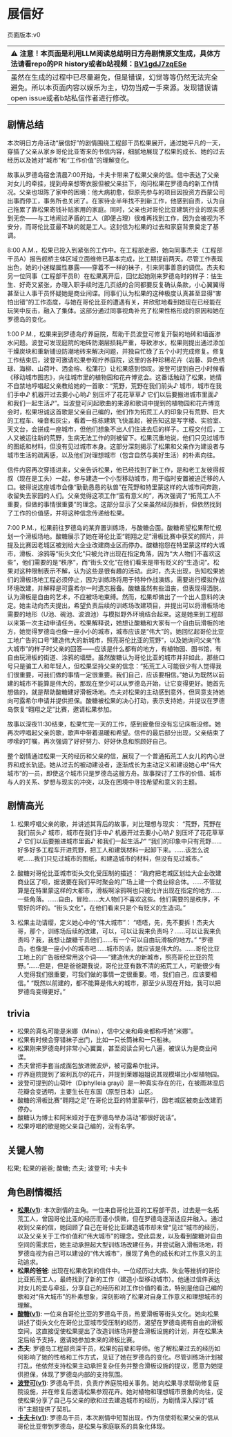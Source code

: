 # 展信好
页面版本:v0
 

| :warning: 注意！本页面是利用LLM阅读总结明日方舟剧情原文生成，具体方法请看repo的PR history或者b站视频：[BV1gdJ7zqESe](https://www.bilibili.com/video/BV1gdJ7zqESe/)         |
|:----------------------------|
| 虽然在生成的过程中已尽量避免，但是错误，幻觉等等仍然无法完全避免。所以本页面内容以娱乐为主，切勿当成一手来源。发现错误请open issue或者b站私信作者进行修改。|



## 剧情总结
本次明日方舟活动“展信好”的剧情围绕工程部干员松果展开，通过她平凡的一天，穿插了父亲从家乡哥伦比亚寄来的书信内容，细腻地展现了松果的成长、她的过去经历以及她对“城市”和“工作价值”的理解变化。

故事从罗德岛宿舍清晨7:00开始，卡夫卡带来了松果父亲的信。信中表达了父亲对女儿的牵挂，提到母亲想寄衣服但被父亲拦下，询问松果在罗德岛的新工作情况。父亲也坦陈了家中的困境：他大病初愈，但原先参与的项目因投资方西蒙公司出事而停工，事务所也关闭了。在家待业半年找不到新工作，他感到自责，认为自己拖累了靠松果寄钱补贴家用的家庭。同时，父亲也对哥伦比亚建筑行业的现实感到无奈——与工地闹过矛盾的工人（即便占理）很难再找到工作，因为会被视为不安分，而哥伦比亚最不缺的就是工人。这封信为松果的过去和家庭背景奠定了基调。

8:00 A.M.，松果已投入到紧张的工作中。在工程部走廊，她向同事杰夫（工程部干员A）报告舰桥主体区域立面维修已基本完成，比工期提前两天。尽管工作表现出色，她的小迷糊属性暴露——穿着不一样的袜子，引来同事善意的调侃。杰夫和另一位同事（工程部干员B）在松果离开后，回忆起她刚来罗德岛时的样子：怯生生、好奇又紧张，办理入职手续时连几页纸的合同都要反复确认条款，小心翼翼得甚至让人事干员怀疑她是商业间谍。同事们认为松果的这种极度认真甚至显得“害怕出错”的工作态度，与她在哥伦比亚的遭遇有关，并欣慰地看到她现在已经能在玩笑中反击，融入了集体。这部分通过同事视角补充了松果性格形成的原因和她在罗德岛的变化。

1:00 P.M.，松果来到罗德岛疗养庭院，帮助干员波登可修复开裂的地砖和墙面渗水问题。波登可发现庭院的地砖防潮层损耗严重，导致渗水，松果则提出通过添加干燥炭块和重新铺设防潮地砖来解决问题，并独自忙碌了五个小时完成修复。修复工作结束后，波登可邀请松果参观疗养庭院，这里的各种珍稀花卉（岩藤、异色绣球、海柳、山荷叶、洒金榕、松蒲花）让松果感到惊叹。波登可提到自己小时候看《移动城市图志》，向往城市里的植物园和花卉博览会。这番话触动了松果，她情不自禁地哼唱起父亲教给她的一首歌：“荒野，荒野在我们前头♪ 城市，城市在我们手中♪ 机器开过去要小心哟♪ 别压坏了花花草草♪ 它们以后要搬进城市里面♪ 和我们一起生活♪”。当波登可问起歌曲的来源和歌词中提到的植物园和花卉博览会时，松果坦诚这首歌是父亲自己编的，他们作为拓荒工人的印象只有荒野、巨大的工程车、噪音和灰尘，看着一栋栋建筑飞快盖起，被告知这是写字楼、实验室、天文台，会拼成一座城市，但他们想象不出人们住进去后的样子。工程交付后，工人又被运往新的荒野，生病无法工作的则被留下。松果沉重地说，他们只见过城市的图纸和材料，但没有见过城市本身。这部分深刻揭示了松果和父亲作为建设者与城市生活的疏离感，以及他们对理想城市（包含自然与美好生活）的朴素向往。

信件内容再次穿插进来，父亲告诉松果，他已经找到了新工作，是和老工友彼得叔叔（现在是工头）一起，参与建造一个小型移动城市，用于临时安置被迫迁移的人口。彼得说这座城市会像“勤勤恳恳的驮兽”在荒野和特里蒙这样的大城市间奔跑，收留失去家园的人们。父亲觉得这项工作“蛮有意义的”，再次强调了“拓荒工人不重要，但做的事情很重要”的理念。这部分显示了父亲虽然经历挫折，但依然找到了工作的价值感，并将这种信念传递给松果。

7:00 P.M.，松果前往罗德岛的某弃置训练场，与酸糖会面。酸糖希望松果帮忙规划一个滑板场地。酸糖展示了她在哥伦比亚“翱翔之足”滑板比赛中获奖的照片，并提及比赛因老城区被划给大企业改建商业区而停办。酸糖抱怨在特里蒙这样的大城市，滑板、涂鸦等“街头文化”只被允许出现在指定角落，因为“大人物们不喜欢这些”，他们需要的是“秩序”，而“街头文化”在他们看来是带有贬义的“生造词”。松果对这种限制表示不解，认为这些是很有趣的活动。此时，杰夫出现，告知松果她们的滑板场地工程必须停止，因为训练场将用于特种作战演练，需要进行模拟作战环境改建，并解释是可露希尔一时遗忘报备。酸糖虽然有些沮丧，但表现得洒脱，认为滑板是自由的艺术，不应被场地束缚。然而，松果却做出了一个出人意料的决定。她主动向杰夫提出，希望负责后续的训练场改建项目，并提出可以将滑板场地需要的地形（U池、碗池、波浪池）与模拟野外环境结合起来。这是她来到工程部以来第一次主动申请任务。松果解释说，她想让酸糖和大家有一个自由玩滑板的地方，她觉得罗德岛也像一座小小的城市，城市应该是“伟大”的。她回忆起哥伦比亚工地广告的口号“建造伟大的新城市，照亮哥伦比亚的荒野”，以及她询问父亲“伟大城市”的样子时父亲的回答——应该是什么都有的地方，有植物园、图书馆，有自由玩滑板的街道、涂鸦的墙壁。虽然酸糖认为哥伦比亚的城市并非如此，那些口号只是骗工人和年轻人，但松果坚持父亲的信念：“拓荒工人可能很少有人觉得我们很重要，可我们做的事情一定很重要。我们自己，应该要相信。”她认为既然以前建的城市不能算是伟大的，那现在至少可以从罗德岛开始，让它变得更好。她首先想做的，就是帮助酸糖建好滑板场地。杰夫对松果的主动感到意外，但同意支持她向可露希尔申请并提供担保。酸糖被松果的决心打动，表示支持她，并提议在罗德岛恢复“翱翔之足”比赛，邀请松果参加。

故事以深夜11:30结束，松果忙完一天的工作，感到疲惫但没有忘记床板没修。她再次哼唱起父亲的歌，歌声中带着温暖和希望。信件的最后部分出现，父亲结束了啰嗦的叮嘱，再次强调了好好努力、好好休息和照顾好自己。

整个剧情通过松果一天的经历和父亲的信，展现了一个普通拓荒工人女儿的内心世界和成长轨迹。她从过去的被动建设者，逐渐成长为主动定义和建设她心中“伟大城市”的一员，即使这个城市只是罗德岛这艘方舟。故事探讨了工作的价值、城市与人的关系、梦想与现实的冲突，以及在困境中寻找希望和意义的主题。
## 剧情高光
1.  松果哼唱父亲的歌，并讲述其背后的故事，对比理想与现实：
    “荒野，荒野在我们前头♪
    城市，城市在我们手中♪
    机器开过去要小心哟♪
    别压坏了花花草草♪
    它们以后要搬进城市里面♪
    和我们一起生活♪”
    “我们的印象中只有荒野......好多好多工程车开进荒野，把工人和建筑材料一起卸下来。......该怎么说呢......我们只见过城市的图纸，和建造城市的材料，但没有见过城市。”

2.  酸糖对哥伦比亚城市街头文化受压制的描述：
    “政府把老城区划给大企业改建商业区了呗，据说要在我们平时聚会的广场上建一个商业综合体。......不管就算是在特里蒙这样的大都市，滑板啊涂鸦啊也只被允许出现在指定的地方......一些角落。......自由，冒险......大人物们不喜欢这些。他们需要的是秩序，不管好的坏的。“街头文化”，在他们看来只是个有贬义的生造词。”

3.  松果主动请缨，定义她心中的“伟大城市”：
    “唔唔，先，先不要拆！杰夫大哥，那个，训练场后续的改建，可以，可以让我来负责吗？......可以让我来负责吗？我，我想让酸糖干员他们......有一个可以自由玩滑板的地方。”
    “罗德岛，也像是一座小小的城市吧......城市的话，就应该是伟大的。......哥伦比亚工地上的广告板经常用这个词——“建造伟大的新城市，照亮哥伦比亚的荒野。”......但是，但是爸爸跟我说，哥伦比亚有数不清的拓荒工人，可能很少有人觉得我们很重要，可我们做的事情一定很重要。唔，我们自己，应该要相信。”
    “既然以前建的，都不能算是伟大的城市，那至少从现在开始，我可以把罗德岛变得更好。”
## trivia
*   松果的真名可能是米娜（Mina），信中父亲和母亲都称呼她“米娜”。
*   松果有时候会穿错袜子出门，比如一只长筒袜和一只船袜。
*   松果刚来罗德岛时非常小心翼翼，甚至阅读合同七八遍，被误认为是商业间谍。
*   杰夫曾把手套当成面包放进微波炉，被可露希尔批评。
*   疗养庭院提到了玻利瓦尔的花卉，并提到莱娜姐姐说其规模堪比小型植物园。
*   波登可提到的山荷叶（Diphylleia grayi）是一种真实存在的花，在被雨淋湿后花瓣会变透明，主要生长在东国（原型日本）山区。
*   酸糖的滑板比赛“翱翔之足”在哥伦比亚的特里蒙举行，因老城区被商业改建而停办。
*   酸糖认为博士和阿米娅对于在罗德岛举办活动“都很好说话”。
*   松果哼唱的歌是她父亲自己编的，没有名字。
## 关键人物
松果; 松果的爸爸; 酸糖; 杰夫; 波登可; 卡夫卡
## 角色剧情概括
-   **[松果](../char_v3/char_440_pinecn.md)([v1](../chars/char_440_pinecn.md))**: 本次剧情的主角。一位来自哥伦比亚的工程部干员，过去是一名拓荒工人，曾因哥伦比亚的经历而谨小慎微，但在罗德岛逐渐适应并融入。通过收到父亲的信，她回顾了自己在哥伦比亚建造城市却未曾“见过”城市的经历，以及父亲关于工作价值和“伟大城市”的理念。受此启发，以及看到酸糖对自由空间的需求后，她主动承担起大型训练场改建任务，并尝试融入滑板场地，将罗德岛视为自己可以建设的“伟大城市”，展现了角色的成长和对工作意义的主动追求。
-   **松果的爸爸**: 出现在松果收到的信件中。一位经历过大病、失业等挫折的哥伦比亚拓荒工人，最终找到了新的工作（建造小型移动城市）。他通过信件表达对女儿的爱与牵挂，分享自己的经历和对工作价值的看法，特别是他自己编的歌和对“伟大城市”的朴素想象，深刻影响了松果对自身工作意义和理想城市的理解。
-   **[酸糖](../char_v3/char_366_acdrop.md)([v1](../chars/char_366_acdrop.md))**: 一位来自哥伦比亚的罗德岛干员，热爱滑板等街头文化。她向松果讲述了街头文化在哥伦比亚城市受压制的经历，渴望在罗德岛拥有自由的滑板空间，这直接促使松果提出了改造训练场并整合滑板设施的计划，并在松果决定后给予支持，邀请她参加未来的滑板比赛。
-   **杰夫**: 罗德岛工程部资深干员，松果的前辈和导师。他了解松果过去的经历如何影响了她的性格和工作方式，见证了她在罗德岛的变化。尽管训练场计划被打乱，他依然支持松果主动承担复杂任务并整合滑板设施的提议，愿意为她提供担保，体现了罗德岛内部的支持氛围。
-   **[波登可](../char_v3/char_258_podego.md)([v1](../chars/char_258_podego.md))**: 罗德岛干员，负责疗养庭院相关事务。她向松果寻求帮助修复庭院设施，并在修复后邀请松果参观花卉。她对植物和理想城市景象的向往，促使松果分享了自己与父亲的歌和过去建造城市的经历，为剧情深入探讨“城市”主题提供了契机。
-   **[卡夫卡](../char_v3/char_214_kafka.md)([v1](../chars/char_214_kafka.md))**: 罗德岛干员，本次剧情中短暂出现，作为信使将松果父亲的信从哥伦比亚带到罗德岛，是松果与家庭联系的具象化体现。
